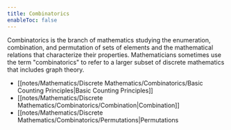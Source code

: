 ```yaml
---
title: Combinatorics
enableToc: false
---
```

Combinatorics is the branch of mathematics studying the enumeration, combination, and permutation of sets of elements and the mathematical relations that characterize their properties. Mathematicians sometimes use the term "combinatorics" to refer to a larger subset of discrete mathematics that includes graph theory.

-  [[notes/Mathematics/Discrete Mathematics/Combinatorics/Basic Counting Principles|Basic Counting Principles]]
 - [[notes/Mathematics/Discrete Mathematics/Combinatorics/Combination|Combination]]
 - [[notes/Mathematics/Discrete Mathematics/Combinatorics/Permutations|Permutations
